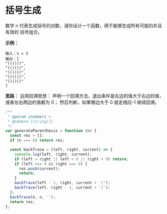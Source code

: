 # 括号生成

数字 n 代表生成括号的对数，请你设计一个函数，用于能够生成所有可能的并且 有效的 括号组合。

**示例：**

```
输入：n = 3
输出：[
"((()))",
"(()())",
"(())()",
"()(())",
"()()()"
]
```

**思路：**
运用回溯思想：
声明一个回溯方法，退出条件是左边的值大于右边的值，或者左右两边的值都为 0；
然后判断，如果哪边大于 0 就走相应-1 继续回溯。

```js
/**
 * @param {number} n
 * @return {string[]}
 */
var generateParenthesis = function (n) {
  const res = [];
  if (n === 0) return res;

  const backTrace = (left, right, current) => {
    console.log(left, right, current);
    if (left > right || left < 0 || right < 0) return;
    if (left === 0 && right === 0) {
      res.push(current);
      return;
    }
    backTrace(left - 1, right, current + '(');
    backTrace(left, right - 1, current + ')');
  };
  backTrace(n, n, '');
  return res;
};
```
